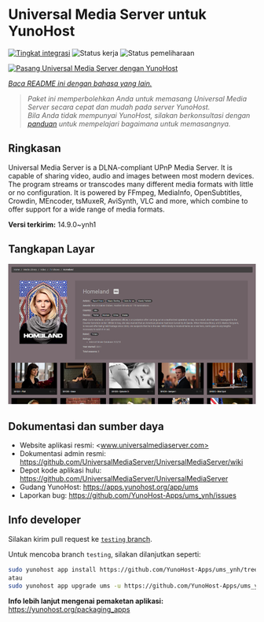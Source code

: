 <!--
N.B.: README ini dibuat secara otomatis oleh <https://github.com/YunoHost/apps/tree/master/tools/readme_generator>
Ini TIDAK boleh diedit dengan tangan.
-->

# Universal Media Server untuk YunoHost

[![Tingkat integrasi](https://apps.yunohost.org/badge/integration/ums)](https://ci-apps.yunohost.org/ci/apps/ums/)
![Status kerja](https://apps.yunohost.org/badge/state/ums)
![Status pemeliharaan](https://apps.yunohost.org/badge/maintained/ums)

[![Pasang Universal Media Server dengan YunoHost](https://install-app.yunohost.org/install-with-yunohost.svg)](https://install-app.yunohost.org/?app=ums)

*[Baca README ini dengan bahasa yang lain.](./ALL_README.md)*

> *Paket ini memperbolehkan Anda untuk memasang Universal Media Server secara cepat dan mudah pada server YunoHost.*  
> *Bila Anda tidak mempunyai YunoHost, silakan berkonsultasi dengan [panduan](https://yunohost.org/install) untuk mempelajari bagaimana untuk memasangnya.*

## Ringkasan

Universal Media Server is a DLNA-compliant UPnP Media Server. It is capable of sharing video, audio and images between most modern devices.
The program streams or transcodes many different media formats with little or no configuration. It is powered by FFmpeg, MediaInfo, OpenSubtitles, Crowdin, MEncoder, tsMuxeR, AviSynth, VLC and more, which combine to offer support for a wide range of media formats.

**Versi terkirim:** 14.9.0~ynh1

## Tangkapan Layar

![Tangkapan Layar pada Universal Media Server](./doc/screenshots/screenshot.png)

## Dokumentasi dan sumber daya

- Website aplikasi resmi: <www.universalmediaserver.com>
- Dokumentasi admin resmi: <https://github.com/UniversalMediaServer/UniversalMediaServer/wiki>
- Depot kode aplikasi hulu: <https://github.com/UniversalMediaServer/UniversalMediaServer>
- Gudang YunoHost: <https://apps.yunohost.org/app/ums>
- Laporkan bug: <https://github.com/YunoHost-Apps/ums_ynh/issues>

## Info developer

Silakan kirim pull request ke [`testing` branch](https://github.com/YunoHost-Apps/ums_ynh/tree/testing).

Untuk mencoba branch `testing`, silakan dilanjutkan seperti:

```bash
sudo yunohost app install https://github.com/YunoHost-Apps/ums_ynh/tree/testing --debug
atau
sudo yunohost app upgrade ums -u https://github.com/YunoHost-Apps/ums_ynh/tree/testing --debug
```

**Info lebih lanjut mengenai pemaketan aplikasi:** <https://yunohost.org/packaging_apps>
